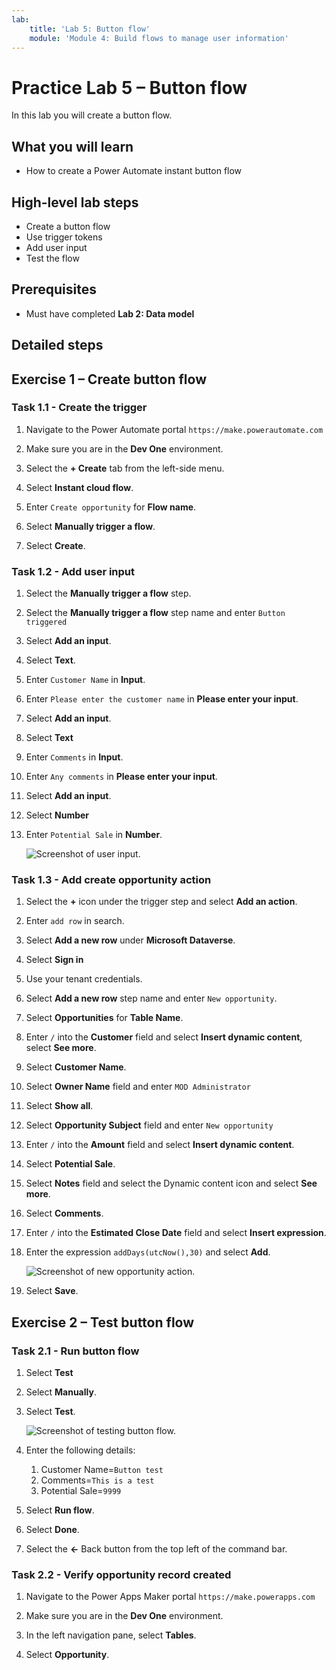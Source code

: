```yaml
---
lab:
    title: 'Lab 5: Button flow'
    module: 'Module 4: Build flows to manage user information'
---
```


# Practice Lab 5 – Button flow

In this lab you will create a button flow.

## What you will learn

- How to create a Power Automate instant button flow

## High-level lab steps

- Create a button flow
- Use trigger tokens
- Add user input
- Test the flow
  
## Prerequisites

- Must have completed **Lab 2: Data model**

## Detailed steps

## Exercise 1 – Create button flow

### Task 1.1 - Create the trigger

1. Navigate to the Power Automate portal `https://make.powerautomate.com`

1. Make sure you are in the **Dev One** environment.

1. Select the **+ Create** tab from the left-side menu.

1. Select **Instant cloud flow**.

1. Enter `Create opportunity` for **Flow name**.

1. Select **Manually trigger a flow**.

1. Select **Create**.


### Task 1.2 - Add user input

1. Select the **Manually trigger a flow** step.

1. Select the **Manually trigger a flow** step name and enter `Button triggered`

1. Select **Add an input**.

1. Select **Text**.

1. Enter `Customer Name` in **Input**.

1. Enter `Please enter the customer name` in **Please enter your input**.

1. Select **Add an input**.

1. Select **Text**

1. Enter `Comments` in **Input**.

1. Enter `Any comments` in **Please enter your input**.

1. Select **Add an input**.

1. Select **Number**

1. Enter `Potential Sale` in **Number**.

    ![Screenshot of user input.](../media/user-input.png)


### Task 1.3 - Add create opportunity action

1. Select the **+** icon under the trigger step and select **Add an action**.

1. Enter `add row` in search.

1. Select **Add a new row** under **Microsoft Dataverse**.

1. Select **Sign in**

1. Use your tenant credentials.

1. Select **Add a new row** step name and enter `New opportunity`.

1. Select **Opportunities** for **Table Name**.

1. Enter `/` into the **Customer** field and select **Insert dynamic content**, select **See more**.

1. Select **Customer Name**.

1. Select **Owner Name** field and enter `MOD Administrator`

1. Select **Show all**.

1. Select **Opportunity Subject** field and enter `New opportunity`

1. Enter `/` into the **Amount** field and select **Insert dynamic content**.

1. Select **Potential Sale**.

1. Select **Notes** field and select the Dynamic content icon and select **See more**.

1. Select **Comments**.

1. Enter `/` into the **Estimated Close Date** field and select **Insert expression**.

1. Enter the expression `addDays(utcNow(),30)` and select **Add**.

    ![Screenshot of new opportunity action.](../media/new-opportunity-action.png)

1. Select **Save**.


## Exercise 2 – Test button flow

### Task 2.1 - Run button flow

1. Select **Test**

1. Select **Manually**.

1. Select **Test**.

    ![Screenshot of testing button flow.](../media/user-input-test.png)

1. Enter the following details:

   1. Customer Name=`Button test`
   1. Comments=`This is a test`
   1. Potential Sale=`9999`

1. Select **Run flow**.

1. Select **Done**.

1. Select the **<-** Back button from the top left of the command bar.


### Task 2.2 - Verify opportunity record created

1. Navigate to the Power Apps Maker portal `https://make.powerapps.com`

1. Make sure you are in the **Dev One** environment.

1. In the left navigation pane, select **Tables**.

1. Select **Opportunity**.

